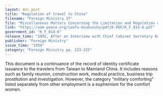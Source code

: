 ```yaml
---
layout: doc_post
title: "Regulation of travel to China"
filename: "Foreign Ministry 37"
file: "Miscellaneous Matters Concerning the Limitation and Regulation of Japanese Citizens Traveling to China at the Time of the Sino-Japanese Incident; Report of the Ministry of Colonial Affairs on the Regulation of Japanese Citizens Traveling to China (Vol. 2)"
link: "https://wam-peace.org/ianfu-koubunsho/pdf/K-PDF/K_F_014-6.pdf"
government_id: "K_F_014-6"
release_time: "1992, After an Interview with Chief Cabinet Secretary Kōno"
publisher: "Foreign Ministry"
issue_time: "1939"
category: "Foreign Ministry pp. 223-225"
---
```

This document is a continuance of the record of identity certificate issuance to the travelers from Taiwan to Mainland China. It includes reasons such as family reunion, construction work, medical practice, business trip prostitution and investigation. However, the category “military comforting” listed separately from other employment is a euphemism for the comfort women.
